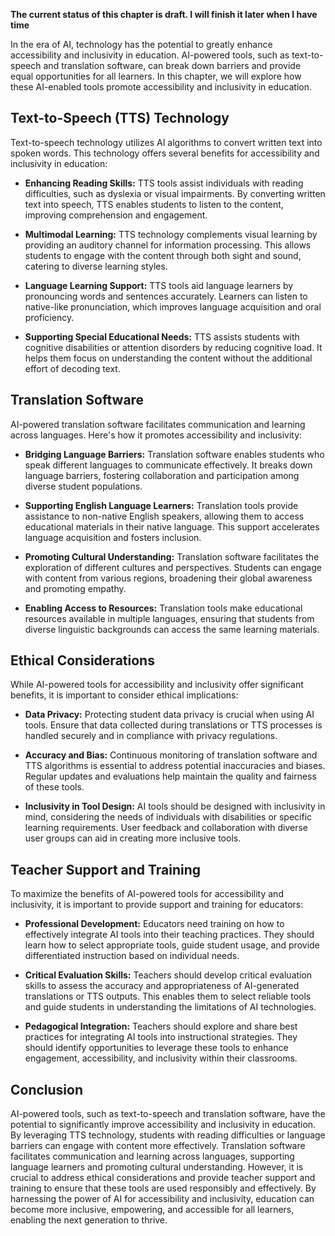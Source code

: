 **The current status of this chapter is draft. I will finish it later when I have time**

In the era of AI, technology has the potential to greatly enhance accessibility and inclusivity in education. AI-powered tools, such as text-to-speech and translation software, can break down barriers and provide equal opportunities for all learners. In this chapter, we will explore how these AI-enabled tools promote accessibility and inclusivity in education.

Text-to-Speech (TTS) Technology
-------------------------------

Text-to-speech technology utilizes AI algorithms to convert written text into spoken words. This technology offers several benefits for accessibility and inclusivity in education:

* **Enhancing Reading Skills:** TTS tools assist individuals with reading difficulties, such as dyslexia or visual impairments. By converting written text into speech, TTS enables students to listen to the content, improving comprehension and engagement.

* **Multimodal Learning:** TTS technology complements visual learning by providing an auditory channel for information processing. This allows students to engage with the content through both sight and sound, catering to diverse learning styles.

* **Language Learning Support:** TTS tools aid language learners by pronouncing words and sentences accurately. Learners can listen to native-like pronunciation, which improves language acquisition and oral proficiency.

* **Supporting Special Educational Needs:** TTS assists students with cognitive disabilities or attention disorders by reducing cognitive load. It helps them focus on understanding the content without the additional effort of decoding text.

Translation Software
--------------------

AI-powered translation software facilitates communication and learning across languages. Here's how it promotes accessibility and inclusivity:

* **Bridging Language Barriers:** Translation software enables students who speak different languages to communicate effectively. It breaks down language barriers, fostering collaboration and participation among diverse student populations.

* **Supporting English Language Learners:** Translation tools provide assistance to non-native English speakers, allowing them to access educational materials in their native language. This support accelerates language acquisition and fosters inclusion.

* **Promoting Cultural Understanding:** Translation software facilitates the exploration of different cultures and perspectives. Students can engage with content from various regions, broadening their global awareness and promoting empathy.

* **Enabling Access to Resources:** Translation tools make educational resources available in multiple languages, ensuring that students from diverse linguistic backgrounds can access the same learning materials.

Ethical Considerations
----------------------

While AI-powered tools for accessibility and inclusivity offer significant benefits, it is important to consider ethical implications:

* **Data Privacy:** Protecting student data privacy is crucial when using AI tools. Ensure that data collected during translations or TTS processes is handled securely and in compliance with privacy regulations.

* **Accuracy and Bias:** Continuous monitoring of translation software and TTS algorithms is essential to address potential inaccuracies and biases. Regular updates and evaluations help maintain the quality and fairness of these tools.

* **Inclusivity in Tool Design:** AI tools should be designed with inclusivity in mind, considering the needs of individuals with disabilities or specific learning requirements. User feedback and collaboration with diverse user groups can aid in creating more inclusive tools.

Teacher Support and Training
----------------------------

To maximize the benefits of AI-powered tools for accessibility and inclusivity, it is important to provide support and training for educators:

* **Professional Development:** Educators need training on how to effectively integrate AI tools into their teaching practices. They should learn how to select appropriate tools, guide student usage, and provide differentiated instruction based on individual needs.

* **Critical Evaluation Skills:** Teachers should develop critical evaluation skills to assess the accuracy and appropriateness of AI-generated translations or TTS outputs. This enables them to select reliable tools and guide students in understanding the limitations of AI technologies.

* **Pedagogical Integration:** Teachers should explore and share best practices for integrating AI tools into instructional strategies. They should identify opportunities to leverage these tools to enhance engagement, accessibility, and inclusivity within their classrooms.

Conclusion
----------

AI-powered tools, such as text-to-speech and translation software, have the potential to significantly improve accessibility and inclusivity in education. By leveraging TTS technology, students with reading difficulties or language barriers can engage with content more effectively. Translation software facilitates communication and learning across languages, supporting language learners and promoting cultural understanding. However, it is crucial to address ethical considerations and provide teacher support and training to ensure that these tools are used responsibly and effectively. By harnessing the power of AI for accessibility and inclusivity, education can become more inclusive, empowering, and accessible for all learners, enabling the next generation to thrive.
